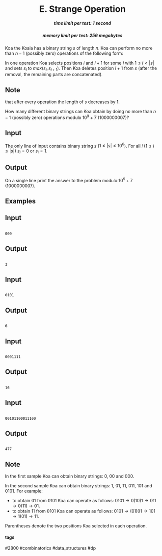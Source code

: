 <h1 style='text-align: center;'> E. Strange Operation</h1>

<h5 style='text-align: center;'>time limit per test: 1 second</h5>
<h5 style='text-align: center;'>memory limit per test: 256 megabytes</h5>

Koa the Koala has a binary string $s$ of length $n$. Koa can perform no more than $n-1$ (possibly zero) operations of the following form:

In one operation Koa selects positions $i$ and $i+1$ for some $i$ with $1 \le i < |s|$ and sets $s_i$ to $max(s_i, s_{i+1})$. Then Koa deletes position $i+1$ from $s$ (after the removal, the remaining parts are concatenated).

## Note

 that after every operation the length of $s$ decreases by $1$.

How many different binary strings can Koa obtain by doing no more than $n-1$ (possibly zero) operations modulo $10^9+7$ ($1000000007$)?

## Input

The only line of input contains binary string $s$ ($1 \le |s| \le 10^6$). For all $i$ ($1 \le i \le |s|$) $s_i = 0$ or $s_i = 1$.

## Output

On a single line print the answer to the problem modulo $10^9+7$ ($1000000007$).

## Examples

## Input


```

000

```
## Output


```

3

```
## Input


```

0101

```
## Output


```

6

```
## Input


```

0001111

```
## Output


```

16

```
## Input


```

00101100011100

```
## Output


```

477

```
## Note

In the first sample Koa can obtain binary strings: $0$, $00$ and $000$.

In the second sample Koa can obtain binary strings: $1$, $01$, $11$, $011$, $101$ and $0101$. For example:

* to obtain $01$ from $0101$ Koa can operate as follows: $0101 \rightarrow 0(10)1 \rightarrow 011 \rightarrow 0(11) \rightarrow 01$.
* to obtain $11$ from $0101$ Koa can operate as follows: $0101 \rightarrow (01)01 \rightarrow 101 \rightarrow 1(01) \rightarrow 11$.

Parentheses denote the two positions Koa selected in each operation.



#### tags 

#2800 #combinatorics #data_structures #dp 
